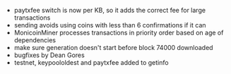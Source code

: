 * paytxfee switch is now per KB, so it adds the correct fee for large transactions
* sending avoids using coins with less than 6 confirmations if it can
* MonicoinMiner processes transactions in priority order based on age of dependencies
* make sure generation doesn't start before block 74000 downloaded
* bugfixes by Dean Gores
* testnet, keypoololdest and paytxfee added to getinfo
